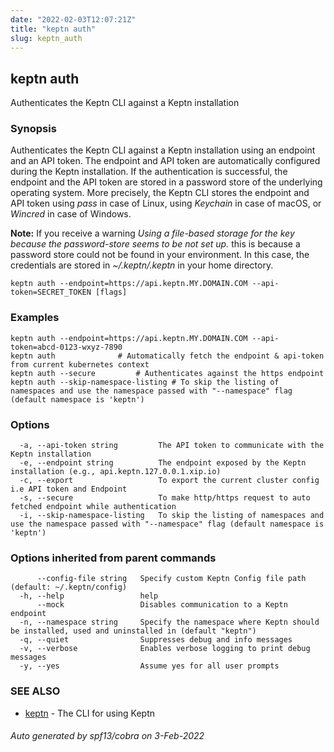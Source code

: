 ```yaml
---
date: "2022-02-03T12:07:21Z"
title: "keptn auth"
slug: keptn_auth
---
```

## keptn auth

Authenticates the Keptn CLI against a Keptn installation

### Synopsis

Authenticates the Keptn CLI against a Keptn installation using an endpoint and an API token. 
The endpoint and API token are automatically configured during the Keptn installation.
If the authentication is successful, the endpoint and the API token are stored in a password store of the underlying operating system.
More precisely, the Keptn CLI stores the endpoint and API token using *pass* in case of Linux, using *Keychain* in case of macOS, or *Wincred* in case of Windows.

**Note:** If you receive a warning *Using a file-based storage for the key because the password-store seems to be not set up.* this is because a password store could not be found in your environment. In this case, the credentials are stored in *~/.keptn/.keptn* in your home directory.
	

```
keptn auth --endpoint=https://api.keptn.MY.DOMAIN.COM --api-token=SECRET_TOKEN [flags]
```

### Examples

```
keptn auth --endpoint=https://api.keptn.MY.DOMAIN.COM --api-token=abcd-0123-wxyz-7890
keptn auth				# Automatically fetch the endpoint & api-token from current kubernetes context
keptn auth --secure			# Authenticates against the https endpoint
keptn auth --skip-namespace-listing # To skip the listing of namespaces and use the namespace passed with "--namespace" flag (default namespace is 'keptn')

```

### Options

```
  -a, --api-token string         The API token to communicate with the Keptn installation
  -e, --endpoint string          The endpoint exposed by the Keptn installation (e.g., api.keptn.127.0.0.1.xip.io)
  -c, --export                   To export the current cluster config i.e API token and Endpoint
  -s, --secure                   To make http/https request to auto fetched endpoint while authentication
  -i, --skip-namespace-listing   To skip the listing of namespaces and use the namespace passed with "--namespace" flag (default namespace is 'keptn')
```

### Options inherited from parent commands

```
      --config-file string   Specify custom Keptn Config file path (default: ~/.keptn/config)
  -h, --help                 help
      --mock                 Disables communication to a Keptn endpoint
  -n, --namespace string     Specify the namespace where Keptn should be installed, used and uninstalled in (default "keptn")
  -q, --quiet                Suppresses debug and info messages
  -v, --verbose              Enables verbose logging to print debug messages
  -y, --yes                  Assume yes for all user prompts
```

### SEE ALSO

* [keptn](../keptn/)	 - The CLI for using Keptn

###### Auto generated by spf13/cobra on 3-Feb-2022
